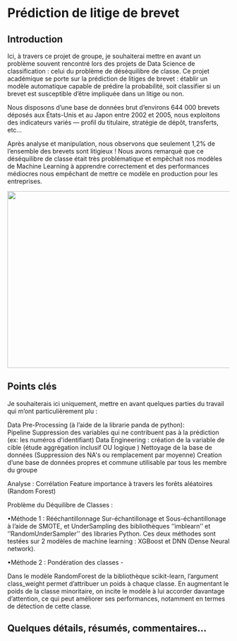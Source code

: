 # Prédiction de litige de brevet 


## Introduction 

Ici, à travers ce projet de groupe, je souhaiterai mettre en avant un problème souvent rencontré lors des projets de Data Science de classification : celui du problème de déséquilibre de classe. 
Ce projet académique se porte sur la prédiction de litiges de brevet : établir un modèle automatique capable de prédire la probabilité, soit classifier si un brevet est susceptible d’être impliquée dans un litige ou non. 

Nous disposons d’une base de données brut d’environs 644 000 brevets déposés aux États-Unis et au Japon entre 2002 et 2005, nous exploitons des indicateurs variés — profil du titulaire, stratégie de dépôt, transferts, etc… 

Après analyse et manipulation, nous observons que seulement 1,2% de l’ensemble des brevets sont litigieux ! Nous avons remarqué que ce déséquilibre de classe était très problématique et empêchait nos modèles de Machine Learning à apprendre correctement et des performances médiocres nous empêchant de mettre ce modèle en production pour les entreprises. 

<img src="https://github.com/celinexe/Prediction_litiges_brevets/blob/main/images/desequilibre.png" width="600" height="400">


## Points clés

Je souhaiterais ici uniquement, mettre en avant quelques parties du travail qui m’ont particulièrement plu : 

Data Pre-Processing (à l’aide de  la librarie panda  de python): <br>
  Pipeline 
  Suppression des variables qui ne contribuent pas à la prédiction (ex: les numéros d'identifiant) 
	Data Engineering : création de la variable de cible (étude aggrégation inclusif OU logique ) 
	Nettoyage de la base de données (Suppression des NA's ou remplacement par moyenne) 
	Creation d’une base de données propres et commune utilisable par tous les membre du groupe

Analyse : 
	Corrélation 
	Feature importance à travers les forêts aléatoires (Random Forest) 

Problème du Déquilibre de Classes : 

   •Méthode 1 : Rééchantillonnage 
Sur-échantillonage et Sous-échantillonage à l’aide de SMOTE, et UnderSampling des bibliothèques ‘’imblearn’’ et ‘’RandomUnderSampler’’ des libraries Python. 
Ces deux méthodes sont testées sur 2 modèles de machine learning : XGBoost et DNN (Dense Neural network). 


   •Méthode 2 : Pondération des classes - 

Dans le modèle RandomForest de la bibliothèque scikit-learn, l’argument class_weight permet d’attribuer un poids à chaque classe. En augmentant le poids de la classe minoritaire, on incite le modèle à lui accorder davantage d’attention, ce qui peut améliorer ses performances, notamment en termes de détection de cette classe.


## Quelques détails, résumés, commentaires...





